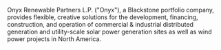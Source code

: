 Onyx Renewable Partners L.P. ("Onyx"), a Blackstone portfolio company, provides flexible, creative solutions for the development, financing, construction, and operation of commercial & industrial distributed generation and utility-scale solar power generation sites as well as wind power projects in North America.  
